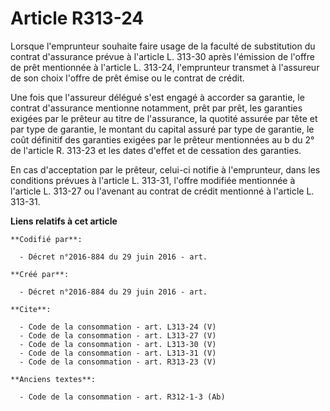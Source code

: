 # Article R313-24

Lorsque l'emprunteur souhaite faire usage de la faculté de substitution du contrat d'assurance prévue à l'article L. 313-30
après l'émission de l'offre de prêt mentionnée à l'article L. 313-24, l'emprunteur transmet à l'assureur de son choix l'offre
de prêt émise ou le contrat de crédit. 

Une fois que l'assureur délégué s'est engagé à accorder sa garantie, le contrat d'assurance mentionne notamment, prêt par
prêt, les garanties exigées par le prêteur au titre de l'assurance, la quotité assurée par tête et par type de garantie, le
montant du capital assuré par type de garantie, le coût définitif des garanties exigées par le prêteur mentionnées au b du 2°
de l'article R. 313-23 et les dates d'effet et de cessation des garanties. 

En cas d'acceptation par le prêteur, celui-ci notifie à l'emprunteur, dans les conditions prévues à l'article L. 313-31,
l'offre modifiée mentionnée à l'article L. 313-27 ou l'avenant au contrat de crédit mentionné à l'article L. 313-31.

**Liens relatifs à cet article**

	**Codifié par**:

	  - Décret n°2016-884 du 29 juin 2016 - art.

	**Créé par**:

	  - Décret n°2016-884 du 29 juin 2016 - art.

	**Cite**:

	  - Code de la consommation - art. L313-24 (V)
	  - Code de la consommation - art. L313-27 (V)
	  - Code de la consommation - art. L313-30 (V)
	  - Code de la consommation - art. L313-31 (V)
	  - Code de la consommation - art. R313-23 (V)

	**Anciens textes**:

	  - Code de la consommation - art. R312-1-3 (Ab)
